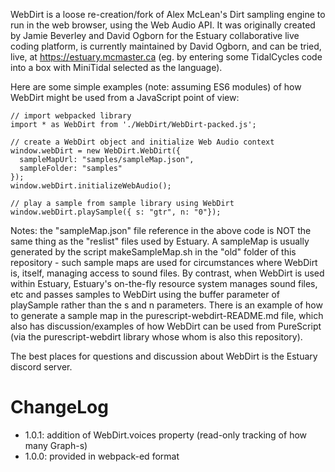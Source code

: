 WebDirt is a loose re-creation/fork of Alex McLean's Dirt sampling engine to run in the web browser, using the Web Audio API. It was originally created by Jamie Beverley and David Ogborn for the Estuary collaborative live coding platform, is currently maintained by David Ogborn, and can be tried, live, at https://estuary.mcmaster.ca (eg. by entering some TidalCycles code into a box with MiniTidal selected as the language).

Here are some simple examples (note: assuming ES6 modules) of how WebDirt might be used from a JavaScript point of view:

```
// import webpacked library
import * as WebDirt from './WebDirt/WebDirt-packed.js';

// create a WebDirt object and initialize Web Audio context
window.webDirt = new WebDirt.WebDirt({
  sampleMapUrl: "samples/sampleMap.json",
  sampleFolder: "samples"
});
window.webDirt.initializeWebAudio();

// play a sample from sample library using WebDirt
window.webDirt.playSample({ s: "gtr", n: "0"});
```

Notes: the "sampleMap.json" file reference in the above code is NOT the same thing as the "reslist" files used by Estuary. A sampleMap is usually generated by the script makeSampleMap.sh in the "old" folder of this repository - such sample maps are used for circumstances where WebDirt is, itself, managing access to sound files. By contrast, when WebDirt is used within Estuary, Estuary's on-the-fly resource system manages sound files, etc and passes samples to WebDirt using the buffer parameter of playSample rather than the s and n parameters. There is an example of how to generate a sample map in the purescript-webdirt-README.md file, which also has discussion/examples of how WebDirt can be used from PureScript (via the purescript-webdirt library whose whom is also this repository).

The best places for questions and discussion about WebDirt is the Estuary discord server.

# ChangeLog

- 1.0.1: addition of WebDirt.voices property (read-only tracking of how many Graph-s)
- 1.0.0: provided in webpack-ed format
